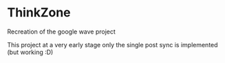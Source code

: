 ThinkZone
=========

Recreation of the google wave project


This project at a very early stage
only the single post sync is implemented (but working :D)